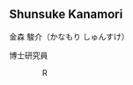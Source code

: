 ## Shunsuke Kanamori

金森 駿介（かなもり しゅんすけ）  

博士研究員  

<div style="display: flex; gap: 10px;">
<!-- Website -->
  <a href="kanamori.shunsuke@gmail.com" title="Email">
    <i class="fas fa-envelope"></i>
  </a>

<!-- ORCID -->
  <a href="https://orcid.org/0000-0001-8232-1999" title="ORCID">
    <i class="ai ai-orcid"></i>
  </a>

<!-- Google Scholar -->
  <a href="https://scholar.google.co.jp/citations?user=QgQk-xAAAAAJ&hl=ja" title="Google Scholar">
    <i class="ai ai-google-scholar"></i>
  </a>

<!-- GitHub -->
  <a href="https://github.com/Shunsuke-Kanamori" title="GitHub">
    <i class="fab fa-github"></i>
  </a>

<!-- Twitter (現在はX) -->
  <a href="https://twitter.com/anolis_shunsuke" title="Twitter">
    <i class="fab fa-x-twitter"></i>
  </a>

<!-- ResearchGate -->
  <a href="https://www.researchgate.net/profile/Shunsuke-Kanamori" title="ResearchGate">
    <i class="fab fa-researchgate"></i>
  </a>

<!-- Researchmap -->
  <a href="https://researchmap.jp/shunsuke.kanamori" title="Researchmap">
    <img src="https://researchmap.jp/favicon.ico" alt="Researchmap" style="height: 1em;">
  </a>

</div>
